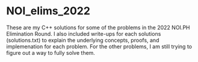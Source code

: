 # NOI_elims_2022
These are my C++ solutions for some of the problems in the 2022 NOI.PH Elimination Round.
I also included write-ups for each solutions (solutions.txt) to explain the underlying
concepts, proofs, and implemenation for each problem. For the other problems, I am still 
trying to figure out a way to fully solve them.